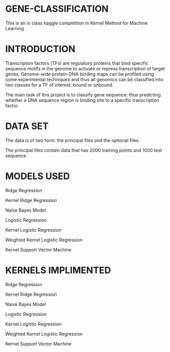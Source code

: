 # GENE-CLASSIFICATION
This is an in class kaggle competition in Kernel Method for Machine Learning


# INTRODUCTION

Transcription factors (TFs) are regulatory proteins that bind specific sequence motifs in the genome to activate or repress transcription of target genes.
Genome-wide protein-DNA binding maps can be profiled using some experimental techniques and thus all genomics can be classified into two classes for a TF of interest: bound or unbound.

The main task of this project is to classify gene sequence: thus
predicting whether a DNA sequence region is binding site to a specific
transcription factor.

# DATA SET

The data is of two form: the principal files and the optional files.

The principal files contain data that has 2000 training points and
1000 test sequence.


# MODELS USED

Ridge Regression

Kernel Ridge Regression

Naive Bayes Model

Logistic Regression

Kernel Logistic Regression

Weighted Kernel Logistic Regression

Kernel Support Vector Machine

# KERNELS IMPLIMENTED 

Ridge Regression

Kernel Ridge Regression

Naive Bayes Model

Logistic Regression

Kernel Logistic Regression

Weighted Kernel Logistic Regression

Kernel Support Vector Machine
